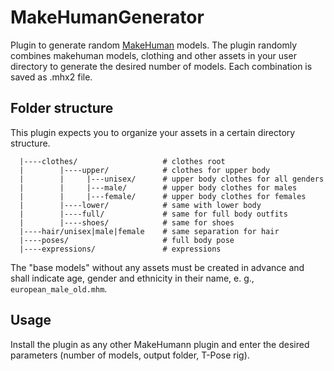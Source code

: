# MakeHumanGenerator
Plugin to generate random [MakeHuman](http://www.makehumancommunity.org) models. The plugin randomly combines makehuman models, clothing and other assets in your user directory to generate the desired number of models. Each combination is saved as .mhx2 file.
## Folder structure
This plugin expects you to organize your assets in a certain directory structure.
```makehuman/v1py3/data             # data root
  |----clothes/                   # clothes root
  |        |----upper/            # clothes for upper body
  |        |     |---unisex/      # upper body clothes for all genders
  |        |     |---male/        # upper body clothes for males 
  |        |     |---female/      # upper body clothes for females
  |        |----lower/            # same with lower body
  |        |----full/             # same for full body outfits
  |        |----shoes/            # same for shoes
  |----hair/unisex|male|female    # same separation for hair
  |----poses/                     # full body pose
  |----expressions/               # expressions
 ```

  The "base models" without any assets must be created in advance and shall indicate age, gender and ethnicity in their name, e. g., `european_male_old.mhm`.

## Usage
Install the plugin as any other MakeHumann plugin and enter the desired parameters (number of models, output folder, T-Pose rig).
